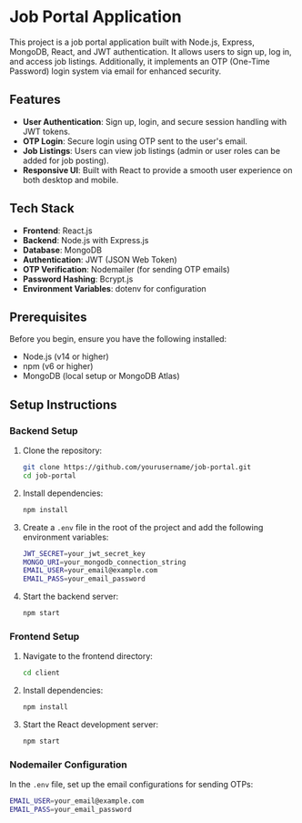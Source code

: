 # Job Portal Application

This project is a job portal application built with Node.js, Express, MongoDB, React, and JWT authentication. It allows users to sign up, log in, and access job listings. Additionally, it implements an OTP (One-Time Password) login system via email for enhanced security.

## Features

- **User Authentication**: Sign up, login, and secure session handling with JWT tokens.
- **OTP Login**: Secure login using OTP sent to the user's email.
- **Job Listings**: Users can view job listings (admin or user roles can be added for job posting).
- **Responsive UI**: Built with React to provide a smooth user experience on both desktop and mobile.

## Tech Stack

- **Frontend**: React.js
- **Backend**: Node.js with Express.js
- **Database**: MongoDB
- **Authentication**: JWT (JSON Web Token)
- **OTP Verification**: Nodemailer (for sending OTP emails)
- **Password Hashing**: Bcrypt.js
- **Environment Variables**: dotenv for configuration

## Prerequisites

Before you begin, ensure you have the following installed:

- Node.js (v14 or higher)
- npm (v6 or higher)
- MongoDB (local setup or MongoDB Atlas)

## Setup Instructions

### Backend Setup

1. Clone the repository:
    ```bash
    git clone https://github.com/yourusername/job-portal.git
    cd job-portal
    ```

2. Install dependencies:
    ```bash
    npm install
    ```

3. Create a `.env` file in the root of the project and add the following environment variables:
    ```bash
    JWT_SECRET=your_jwt_secret_key
    MONGO_URI=your_mongodb_connection_string
    EMAIL_USER=your_email@example.com
    EMAIL_PASS=your_email_password
    ```

4. Start the backend server:
    ```bash
    npm start
    ```

### Frontend Setup

1. Navigate to the frontend directory:
    ```bash
    cd client
    ```

2. Install dependencies:
    ```bash
    npm install
    ```

3. Start the React development server:
    ```bash
    npm start
    ```

### Nodemailer Configuration

In the `.env` file, set up the email configurations for sending OTPs:
```bash
EMAIL_USER=your_email@example.com
EMAIL_PASS=your_email_password
